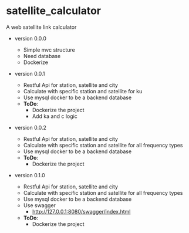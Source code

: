 # satellite_calculator
A web satellite link calculator

- version 0.0.0
    - Simple mvc structure
    - Need database
    - Dockerize

- version 0.0.1
    - Restful Api for station, satellite and city
    - Calculate with specific station and satellite for ku
    - Use mysql docker to be a backend database
    - **ToDo**: 
        - Dockerize the project  
        - Add ka and c logic

- version 0.0.2
    - Restful Api for station, satellite and city
    - Calculate with specific station and satellite for all frequency types
    - Use mysql docker to be a backend database
    - **ToDo**: 
        - Dockerize the project  
        
- version 0.1.0
    - Restful Api for station, satellite and city
    - Calculate with specific station and satellite for all frequency types
    - Use mysql docker to be a backend database
    - Use swagger
        - http://127.0.0.1:8080/swagger/index.html
    - **ToDo**: 
        - Dockerize the project 